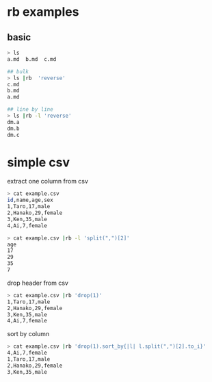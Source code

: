 # rb examples

## basic

```bash
> ls
a.md  b.md  c.md

## bulk
> ls |rb  'reverse'
c.md
b.md
a.md

## line by line
> ls |rb -l 'reverse'
dm.a
dm.b
dm.c
```

# simple csv
extract one column from csv

```bash
> cat example.csv
id,name,age,sex
1,Taro,17,male
2,Hanako,29,female
3,Ken,35,male
4,Ai,7,female

> cat example.csv |rb -l 'split(",")[2]'
age
17
29
35
7
```

drop header from csv

```bash
> cat example.csv |rb 'drop(1)'
1,Taro,17,male
2,Hanako,29,female
3,Ken,35,male
4,Ai,7,female
```

sort by column

```bash
> cat example.csv |rb 'drop(1).sort_by{|l| l.split(",")[2].to_i}'
4,Ai,7,female
1,Taro,17,male
2,Hanako,29,female
3,Ken,35,male
```
